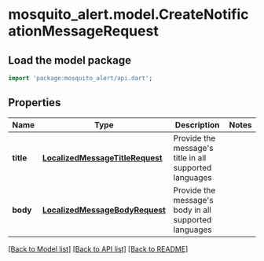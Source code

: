 # mosquito_alert.model.CreateNotificationMessageRequest

## Load the model package
```dart
import 'package:mosquito_alert/api.dart';
```

## Properties
Name | Type | Description | Notes
------------ | ------------- | ------------- | -------------
**title** | [**LocalizedMessageTitleRequest**](LocalizedMessageTitleRequest.md) | Provide the message's title in all supported languages | 
**body** | [**LocalizedMessageBodyRequest**](LocalizedMessageBodyRequest.md) | Provide the message's body in all supported languages | 

[[Back to Model list]](../README.md#documentation-for-models) [[Back to API list]](../README.md#documentation-for-api-endpoints) [[Back to README]](../README.md)


